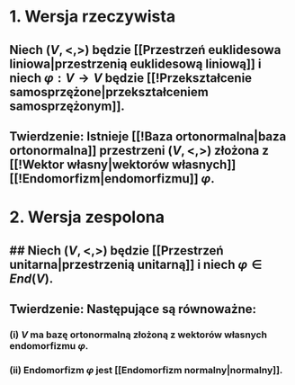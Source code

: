 # 1. Wersja rzeczywista
## Niech $(V,<,>)$ będzie [[Przestrzeń euklidesowa liniowa|przestrzenią euklidesową liniową]] i niech $\varphi:V\to V$ będzie [[!Przekształcenie samosprzężone|przekształceniem samosprzężonym]].
## **Twierdzenie**: Istnieje [[!Baza ortonormalna|baza ortonormalna]] przestrzeni $(V,<,>)$ złożona z [[!Wektor własny|wektorów własnych]] [[!Endomorfizm|endomorfizmu]] $\varphi$.
# 2. Wersja zespolona
## ## Niech $(V,<,>)$ będzie [[Przestrzeń unitarna|przestrzenią unitarną]] i niech $\varphi\in End(V)$.
## **Twierdzenie**: Następujące są równoważne:
### (i) $V$ ma bazę ortonormalną złożoną z wektorów własnych endomorfizmu $\varphi$.
### (ii) Endomorfizm $\varphi$ jest [[Endomorfizm normalny|normalny]].